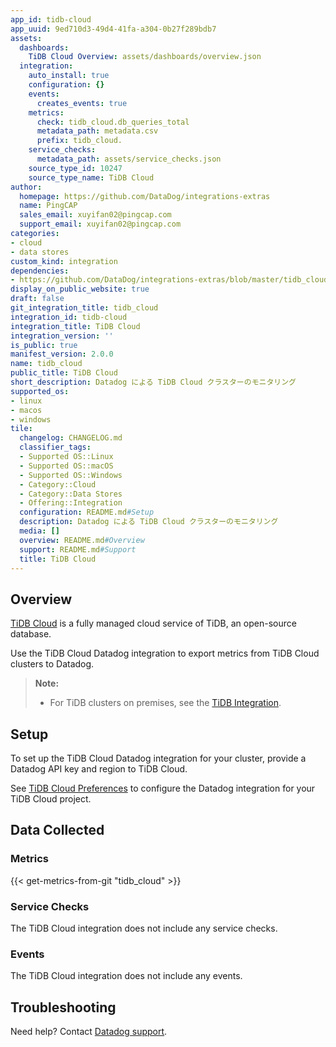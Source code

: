 ```yaml
---
app_id: tidb-cloud
app_uuid: 9ed710d3-49d4-41fa-a304-0b27f289bdb7
assets:
  dashboards:
    TiDB Cloud Overview: assets/dashboards/overview.json
  integration:
    auto_install: true
    configuration: {}
    events:
      creates_events: true
    metrics:
      check: tidb_cloud.db_queries_total
      metadata_path: metadata.csv
      prefix: tidb_cloud.
    service_checks:
      metadata_path: assets/service_checks.json
    source_type_id: 10247
    source_type_name: TiDB Cloud
author:
  homepage: https://github.com/DataDog/integrations-extras
  name: PingCAP
  sales_email: xuyifan02@pingcap.com
  support_email: xuyifan02@pingcap.com
categories:
- cloud
- data stores
custom_kind: integration
dependencies:
- https://github.com/DataDog/integrations-extras/blob/master/tidb_cloud/README.md
display_on_public_website: true
draft: false
git_integration_title: tidb_cloud
integration_id: tidb-cloud
integration_title: TiDB Cloud
integration_version: ''
is_public: true
manifest_version: 2.0.0
name: tidb_cloud
public_title: TiDB Cloud
short_description: Datadog による TiDB Cloud クラスターのモニタリング
supported_os:
- linux
- macos
- windows
tile:
  changelog: CHANGELOG.md
  classifier_tags:
  - Supported OS::Linux
  - Supported OS::macOS
  - Supported OS::Windows
  - Category::Cloud
  - Category::Data Stores
  - Offering::Integration
  configuration: README.md#Setup
  description: Datadog による TiDB Cloud クラスターのモニタリング
  media: []
  overview: README.md#Overview
  support: README.md#Support
  title: TiDB Cloud
---
```


<!--  SOURCED FROM https://github.com/DataDog/integrations-extras -->


## Overview

[TiDB Cloud][1] is a fully managed cloud service of TiDB, an open-source database.

Use the TiDB Cloud Datadog integration to export metrics from TiDB Cloud clusters to Datadog.

> **Note:**
>
> - For TiDB clusters on premises, see the [TiDB Integration][2].

## Setup

To set up the TiDB Cloud Datadog integration for your cluster, provide a Datadog API key and region to TiDB Cloud.

See [TiDB Cloud Preferences][3] to configure the Datadog integration for your TiDB Cloud project.

## Data Collected

### Metrics
{{< get-metrics-from-git "tidb_cloud" >}}


### Service Checks

The TiDB Cloud integration does not include any service checks.

### Events

The TiDB Cloud integration does not include any events.

## Troubleshooting

Need help? Contact [Datadog support][5].

[1]: https://tidbcloud.com
[2]: https://docs.datadoghq.com/ja/integrations/tidb/
[3]: https://tidbcloud.com/console/preferences
[4]: https://github.com/DataDog/integrations-extras/blob/master/tidb_cloud/metadata.csv
[5]: https://docs.datadoghq.com/ja/help/